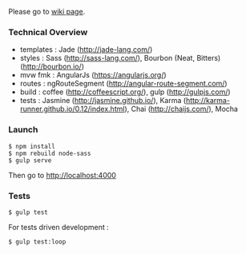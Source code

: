 Please go to [wiki page](https://github.com/xebia-france/xwhois/wiki).


### Technical Overview ###

- templates : Jade (http://jade-lang.com/)
- styles : Sass (http://sass-lang.com/), Bourbon (Neat, Bitters) (http://bourbon.io/)
- mvw fmk : AngularJs (https://angularjs.org/)
- routes : ngRouteSegment (http://angular-route-segment.com/)
- build : coffee (http://coffeescript.org/), gulp (http://gulpjs.com/)
- tests : Jasmine (http://jasmine.github.io/), Karma (http://karma-runner.github.io/0.12/index.html), Chai (http://chaijs.com/), Mocha


### Launch ###

```
$ npm install
$ npm rebuild node-sass
$ gulp serve
```

Then go to [http://localhost:4000](http://localhost:4000)


### Tests ###

```
$ gulp test
```

For tests driven development :

```
$ gulp test:loop
```

